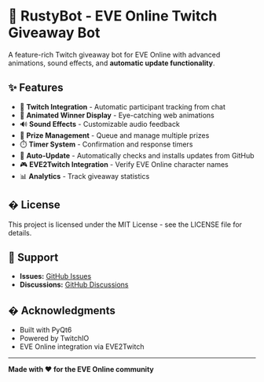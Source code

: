 # 🤖 RustyBot - EVE Online Twitch Giveaway Bot

A feature-rich Twitch giveaway bot for EVE Online with advanced animations, sound effects, and **automatic update functionality**.

## ✨ Features

- 🎯 **Twitch Integration** - Automatic participant tracking from chat
- 🎨 **Animated Winner Display** - Eye-catching web animations
- 🔊 **Sound Effects** - Customizable audio feedback
- 🎁 **Prize Management** - Queue and manage multiple prizes
- ⏱️ **Timer System** - Confirmation and response timers
- 🔄 **Auto-Update** - Automatically checks and installs updates from GitHub
- 🎮 **EVE2Twitch Integration** - Verify EVE Online character names
- 📊 **Analytics** - Track giveaway statistics

## � License

This project is licensed under the MIT License - see the LICENSE file for details.

## 💬 Support

- **Issues:** [GitHub Issues](https://github.com/nexis84/Rusty-Client/issues)
- **Discussions:** [GitHub Discussions](https://github.com/nexis84/Rusty-Client/discussions)

## � Acknowledgments

- Built with PyQt6
- Powered by TwitchIO
- EVE Online integration via EVE2Twitch

---

**Made with ❤️ for the EVE Online community**

